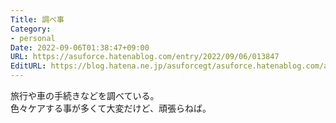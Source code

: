 ```yaml
---
Title: 調べ事
Category:
- personal
Date: 2022-09-06T01:38:47+09:00
URL: https://asuforce.hatenablog.com/entry/2022/09/06/013847
EditURL: https://blog.hatena.ne.jp/asuforcegt/asuforce.hatenablog.com/atom/entry/4207112889915369305
---
```


旅行や車の手続きなどを調べている。  
色々ケアする事が多くて大変だけど、頑張らねば。
